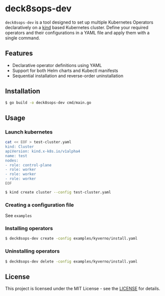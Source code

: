 # deck8sops-dev

`deck8sops-dev` is a tool designed to set up multiple Kubernetes Operators declaratively on a [kind](https://github.com/kubernetes-sigs/kind) based Kubernetes cluster. Define your required operators and their configurations in a YAML file and apply them with a single command.

## Features

- Declarative operator definitions using YAML
- Support for both Helm charts and Kubectl manifests
- Sequential installation and reverse-order uninstallation

## Installation

```bash
$ go build -o deck8sops-dev cmd/main.go
```

## Usage

### Launch kubernetes

```bash
cat << EOF > test-cluster.yaml
kind: Cluster
apiVersion: kind.x-k8s.io/v1alpha4
name: test
nodes:
- role: control-plane
- role: worker
- role: worker
- role: worker
EOF
```

```bash
$ kind create cluster --config test-cluster.yaml
```

### Creating a configuration file

See `examples`

### Installing operators

```bash
$ deck8sops-dev create -config examples/kyverno/install.yaml
```

### Uninstalling operators

```bash
$ deck8sops-dev delete -config examples/kyverno/install.yaml
```

## License

This project is licensed under the MIT License - see the [LICENSE](https://opensource.org/license/mit) for details.
